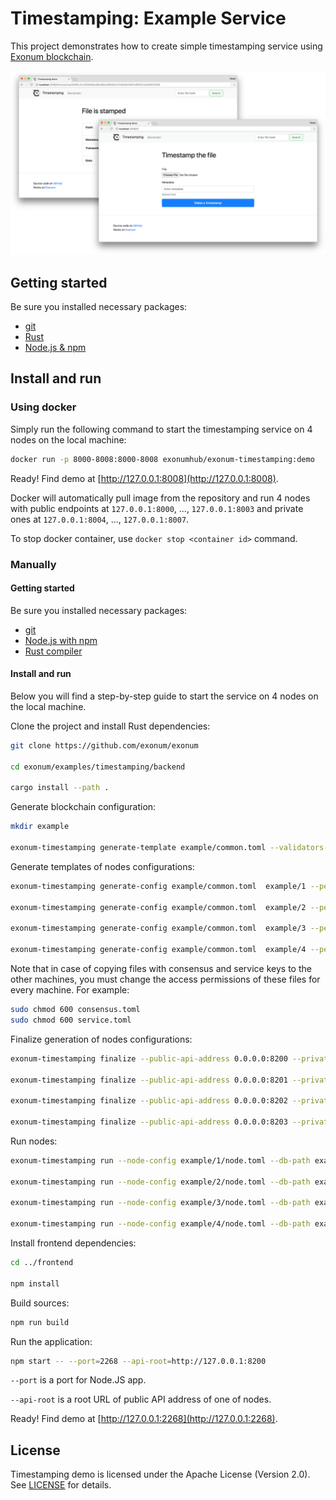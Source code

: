 # Timestamping: Example Service

This project demonstrates how to create simple timestamping service
using [Exonum blockchain](https://github.com/exonum/exonum).

![Timestamping demo](Screenshot.png)

## Getting started

Be sure you installed necessary packages:

* [git](https://git-scm.com/downloads)
* [Rust](https://rustup.rs/)
* [Node.js & npm](https://nodejs.org/en/download/)

## Install and run

### Using docker

Simply run the following command to start the timestamping service on 4 nodes
on the local machine:

```bash
docker run -p 8000-8008:8000-8008 exonumhub/exonum-timestamping:demo
```

Ready! Find demo at [http://127.0.0.1:8008](http://127.0.0.1:8008).

Docker will automatically pull image from the repository and
run 4 nodes with public endpoints at `127.0.0.1:8000`, ..., `127.0.0.1:8003`
and private ones at `127.0.0.1:8004`, ..., `127.0.0.1:8007`.

To stop docker container, use `docker stop <container id>` command.

### Manually

#### Getting started

Be sure you installed necessary packages:

* [git](https://git-scm.com/downloads)
* [Node.js with npm](https://nodejs.org/en/download/)
* [Rust compiler](https://rustup.rs/)

#### Install and run

Below you will find a step-by-step guide to start the service
on 4 nodes on the local machine.

Clone the project and install Rust dependencies:

```sh
git clone https://github.com/exonum/exonum

cd exonum/examples/timestamping/backend

cargo install --path .
```

Generate blockchain configuration:

```sh
mkdir example

exonum-timestamping generate-template example/common.toml --validators-count 4
```

Generate templates of nodes configurations:

<!-- markdownlint-disable MD013 -->

```sh
exonum-timestamping generate-config example/common.toml  example/1 --peer-address 127.0.0.1:6331 -n

exonum-timestamping generate-config example/common.toml  example/2 --peer-address 127.0.0.1:6332 -n

exonum-timestamping generate-config example/common.toml  example/3 --peer-address 127.0.0.1:6333 -n

exonum-timestamping generate-config example/common.toml  example/4 --peer-address 127.0.0.1:6334 -n
```

Note that in case of copying files with consensus and service keys to the other machines, you must change the access permissions of these files for every machine.
For example:

```sh
sudo chmod 600 consensus.toml
sudo chmod 600 service.toml
```

Finalize generation of nodes configurations:

```sh
exonum-timestamping finalize --public-api-address 0.0.0.0:8200 --private-api-address 0.0.0.0:8091 example/1/sec.toml example/1/node.toml --public-configs example/{1,2,3,4}/pub.toml

exonum-timestamping finalize --public-api-address 0.0.0.0:8201 --private-api-address 0.0.0.0:8092 example/2/sec.toml example/2/node.toml --public-configs example/{1,2,3,4}/pub.toml

exonum-timestamping finalize --public-api-address 0.0.0.0:8202 --private-api-address 0.0.0.0:8093 example/3/sec.toml example/3/node.toml --public-configs example/{1,2,3,4}/pub.toml

exonum-timestamping finalize --public-api-address 0.0.0.0:8203 --private-api-address 0.0.0.0:8094 example/4/sec.toml example/4/node.toml --public-configs example/{1,2,3,4}/pub.toml
```

Run nodes:

```sh
exonum-timestamping run --node-config example/1/node.toml --db-path example/1/db --public-api-address 0.0.0.0:8200 --consensus-key-pass pass --service-key-pass pass

exonum-timestamping run --node-config example/2/node.toml --db-path example/2/db --public-api-address 0.0.0.0:8201 --consensus-key-pass pass --service-key-pass pass

exonum-timestamping run --node-config example/3/node.toml --db-path example/3/db --public-api-address 0.0.0.0:8202 --consensus-key-pass pass --service-key-pass pass

exonum-timestamping run --node-config example/4/node.toml --db-path example/4/db --public-api-address 0.0.0.0:8203 --consensus-key-pass pass --service-key-pass pass
```

<!-- markdownlint-enable MD013 -->

Install frontend dependencies:

```sh
cd ../frontend

npm install
```

Build sources:

```sh
npm run build
```

Run the application:

```sh
npm start -- --port=2268 --api-root=http://127.0.0.1:8200
```

`--port` is a port for Node.JS app.

`--api-root` is a root URL of public API address of one of nodes.

Ready! Find demo at [http://127.0.0.1:2268](http://127.0.0.1:2268).

## License

Timestamping demo is licensed under the Apache License (Version 2.0).
See [LICENSE](LICENSE) for details.
